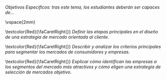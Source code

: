 
*Objetivos Específicos: tras este tema, los estudiantes deberán ser capaces de...* 

\vspace{2mm}

\textcolor{Red}{\faCaretRight{}} *Definir las etapas principales en el diseño de una estrategia de mercado orientada al cliente.*

\textcolor{Red}{\faCaretRight{}} *Describir y analizar los criterios principales para segmentar los mercados de consumidores y empresas.*
      
\textcolor{Red}{\faCaretRight{}} *Explicar cómo identifican las empresas a los segmentos del mercado más atractivos y cómo eligen una estrategia de selección de mercados objetivo.*
